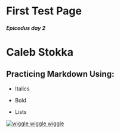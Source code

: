 # First Test Page


#### _Epicodus day 2_

# **Caleb Stokka**

## Practicing Markdown Using:

* Italics

* Bold

* Lists

[![wiggle wiggle wiggle](../webpage/img/shimmy.gif)](https://www.learnhowtoprogram.com/intro-to-programming/git-html-and-css/homework-readmes)
